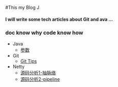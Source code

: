 
#This  my  Blog 
J
#### I will write some tech articles about Git and ava ...
###  doc know why code know how
- Java
   - [参数](https://github.com/prgitpr/Blog/blob/master/Java/%E5%8F%82%E6%95%B0.md)
- Git
   - [Git Tips](https://github.com/prgitpr/Blog/blob/master/GIt/Git%20Tips.md)
- Netty
    - [源码分析1-抽脉络](https://github.com/prgitpr/Blog/blob/master/Netty/%E6%BA%90%E7%A0%81%E5%88%86%E6%9E%901-%E6%8A%BD%E8%84%89%E7%BB%9C.md)
    - [源码分析2-pipeline](https://github.com/prgitpr/Blog/blob/master/Netty/%E6%BA%90%E7%A0%81%E5%88%86%E6%9E%901-%E6%8A%BD%E8%84%89%E7%BB%9C.md)
